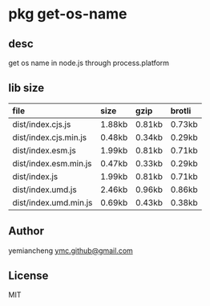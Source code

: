 # pkg get-os-name

## desc
get os name in node.js through process.platform

## lib size  
file | size | gzip | brotli
:---- | :---- | :---- | :----
dist/index.cjs.js | 1.88kb | 0.81kb | 0.73kb
dist/index.cjs.min.js | 0.48kb | 0.34kb | 0.29kb
dist/index.esm.js | 1.99kb | 0.81kb | 0.71kb
dist/index.esm.min.js | 0.47kb | 0.33kb | 0.29kb
dist/index.js | 1.99kb | 0.81kb | 0.71kb
dist/index.umd.js | 2.46kb | 0.96kb | 0.86kb
dist/index.umd.min.js | 0.69kb | 0.43kb | 0.38kb

## Author
yemiancheng <ymc.github@gmail.com>

## License
MIT